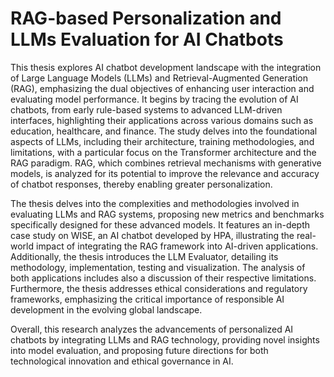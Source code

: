 # RAG-based Personalization and LLMs Evaluation for AI Chatbots

This thesis explores AI chatbot development landscape with the integration of Large Language Models (LLMs) and Retrieval-Augmented Generation (RAG), emphasizing the dual objectives of enhancing user interaction and evaluating model performance. It begins by tracing the evolution of AI chatbots, from early rule-based systems to advanced LLM-driven interfaces, highlighting their applications across various domains such as education, healthcare, and finance. The study delves into the foundational aspects of LLMs, including their architecture, training methodologies, and limitations, with a particular focus on the Transformer architecture and the RAG paradigm. RAG, which combines retrieval mechanisms with generative models, is analyzed for its potential to improve the relevance and accuracy of chatbot responses, thereby enabling greater personalization.

The thesis delves into the complexities and methodologies involved in evaluating LLMs and RAG systems, proposing new metrics and benchmarks specifically designed for these advanced models. It features an in-depth case study on WISE, an AI chatbot developed by HPA, illustrating the real-world impact of integrating the RAG framework into AI-driven applications. Additionally, the thesis introduces the LLM Evaluator, detailing its methodology, implementation, testing and visualization. The analysis of both applications includes also a discussion of their respective limitations. Furthermore, the thesis addresses ethical considerations and regulatory frameworks, emphasizing the critical importance of responsible AI development in the evolving global landscape.

Overall, this research analyzes the advancements of personalized AI chatbots by integrating LLMs and RAG technology, providing novel insights into model evaluation, and proposing future directions for both technological innovation and ethical governance in AI.

